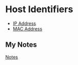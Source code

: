 # Host Identifiers
- [IP Address](ip-address.md)
- [MAC Address](mac-address.md)
## My Notes
[Notes](mynotes/host-identifiers-notes.md)
